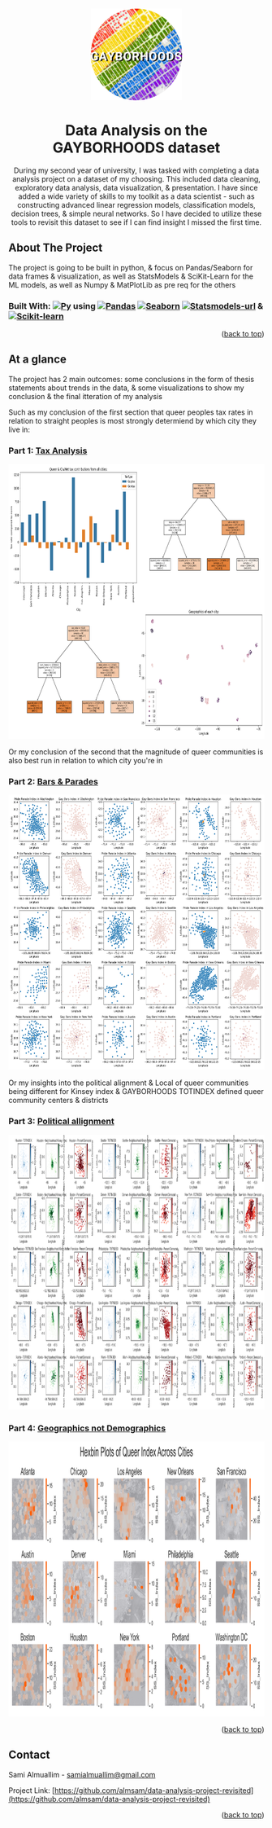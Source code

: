 <a name="readme-top"></a>



<!-- PROJECT LOGO -->
<br />
<div align="center">
  <a href="https://github.com/almsam/data-analysis-project-revisited">
    <img src="images/image_2024-02-08_214707767-modified.png" alt="Logo" width="180" height="180">
  </a>

<h1 align="center">Data Analysis on the GAYBORHOODS dataset</h1>

  <p align="center">
    During my second year of university, I was tasked with completing a data analysis project on a dataset of my choosing. This included data cleaning, exploratory data analysis, data visualization, & presentation. I have since added a wide variety of skills to my toolkit as a data scientist - such as constructing advanced linear regression models, classification models, decision trees, & simple neural networks. So I have decided to utilize these tools to revisit this dataset to see if I can find insight I missed the first time.
  </p>
</div>



<!-- ABOUT THE PROJECT -->
## About The Project

The project is going to be built in python, & focus on Pandas/Seaborn for data frames & visualization, as well as StatsModels & SciKit-Learn for the ML models, as well as Numpy & MatPlotLib as pre req for the others

### Built With: [![Py][Py]][PyUrl] using [![Pandas][Pandas]][Pandas-url] [![Seaborn][Seaborn]][Seaborn-url] [![Statsmodels-url][Statsmodels]][Statsmodels-url] & [![Scikit-learn][Scikit-learn]][Scikit-learn-url]



<p align="right">(<a href="#readme-top">back to top</a>)</p>



<!-- AT A GLANCE -->
## At a glance

The project has 2 main outcomes: some conclusions in the form of thesis statements about trends in the data, & some visualizations to show my conclusion & the final itteration of my analysis

Such as my conclusion of the first section that queer peoples tax rates in relation to straight peoples is most strongly determiend by which city they live in:

### Part 1: [Tax Analysis](https://github.com/almsam/data-analysis-project-revised/blob/main/part%201%20-%20tax%20analysis.ipynb)
  <a href="[https://github.com/almsam/data-analysis-project-revisited](https://github.com/almsam/data-analysis-project-revised/blob/main/dashboard/queer_tax_analysis_dashboard_rm.png)">
    <img src="dashboard/queer_tax_analysis_dashboard_rm.png" width="900" height="540">
  </a>

Or my conclusion of the second that the magnitude of queer communities is also best run in relation to which city you're in

### Part 2: [Bars & Parades](https://github.com/almsam/data-analysis-project-revised/blob/main/part%202%20-%20bars%20%26%20parade%20index.ipynb)
  <a href="[https://github.com/almsam/data-analysis-project-revisited](https://github.com/almsam/data-analysis-project-revised/blob/main/dashboard/bars_parades_dashboard_rm.png)">
    <img src="dashboard/bars_parades_dashboard_rm.png" width="900" height="540">
  </a>

Or my insights into the political alignment & Local of queer communities being different for Kinsey index & GAYBORHOODS TOTINDEX defined queer community centers & districts 

### Part 3: [Political allignment](https://github.com/almsam/data-analysis-project-revised/blob/main/part%203%20-%20political%20allignment.ipynb)
  <a href="[https://github.com/almsam/data-analysis-project-revisited](https://github.com/almsam/data-analysis-project-revised/blob/main/dashboard/queer_politics_dashboard_rm.png)">
    <img src="dashboard/queer_politics_dashboard_rm.png" width="900" height="540">
  </a>


### Part 4: [Geographics not Demographics](https://github.com/almsam/data-analysis-project-revised/blob/main/part%204%20-%20geographical%20strata.ipynb)
  <a href="[https://github.com/almsam/data-analysis-project-revisited](https://github.com/almsam/data-analysis-project-revised/blob/main/dashboard/geographic_dashboard_rm.png)">
    <img src="dashboard/geographic_dashboard_rm.png" width="900" height="540">
  </a>

<p align="right">(<a href="#readme-top">back to top</a>)</p>

<!-- CONTACT -->
## Contact

Sami Almuallim - samialmuallim@gmail.com

Project Link: [https://github.com/almsam/data-analysis-project-revisited](https://github.com/almsam/data-analysis-project-revisited)

<p align="right">(<a href="#readme-top">back to top</a>)</p>









[Py]: https://img.shields.io/badge/Python%20-%20%233e50b5?logo=python&logoColor=%23FFDE57&logoSize=auto
[PyUrl]: https://www.python.org

[Statsmodels]: https://img.shields.io/badge/StatsModels%20-%20%231e3095?logo=python&logoColor=%23FFFFFF&logoSize=auto
[Statsmodels-url]: https://www.statsmodels.org/stable/index.html

[Scikit-learn]: https://img.shields.io/badge/scikitlearn-%20%23F7931E?logo=scikitlearn&logoColor=FFFFFF&logoSize=1000
[Scikit-learn-url]: https://scikit-learn.org/stable/

[Numpy]: https://img.shields.io/badge/numpy-013243?style=for-the-badge&logo=numpy&logoColor=white
[Numpy-url]: https://numpy.org/

[Matplotlib]: https://img.shields.io/badge/Matplotlib-3776AB?style=for-the-badge&logo=matplotlib&logoColor=white
[Matplotlib-url]: https://matplotlib.org/

[Seaborn]:  https://img.shields.io/badge/SeaBorn-%20%2365baea?logo=python&logoColor=%23FFFFFF&logoSize=auto
[Seaborn-url]: https://seaborn.pydata.org/

[Pandas]: https://img.shields.io/badge/Pandas%20-%20%23150458?logo=pandas
[Pandas-url]: https://pandas.pydata.org/
